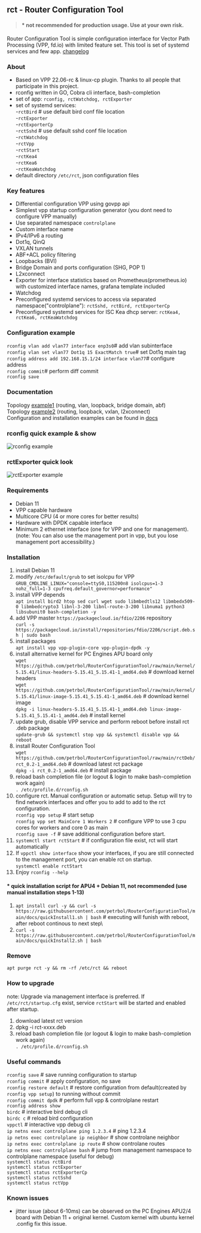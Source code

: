 ## rct - Router Configuration Tool
> #### * not recommended for production usage. Use at your own risk.

Router Configuration Tool is simple configuration interface for Vector Path Processing (VPP, fd.io) with limited feature set. This tool is set of systemd services and few app. [changelog](rctDeb/changelog.md)

### About

- Based on VPP 22.06-rc & linux-cp plugin. Thanks to all people that participate in this project.
- rconfig written in GO, Cobra cli interface, bash-completion
- set of app: `rconfig, rctWatchdog, rctExporter`
- set of systemd services:\
  -`rctBird` # use default bird conf file location\
  -`rctExporter`\
  -`rctExporterCp`\
  -`rctSshd` # use default sshd conf file location  \
  -`rctWatchdog`\
  -`rctVpp`\
  -`rctStart`\
  -`rctKea4`\
  -`rctKea6`\
  -`rctKeaWatchdog`
- default directory `/etc/rct`, json configuration files
 
### Key features
- Differential configuration VPP using govpp api
- Simplest vpp startup configuration generator (you dont need to configure VPP manually)
- Use separated namespace `controlplane`
- Custom interface name
- IPv4/IPv6 a routing
- Dot1q, QinQ
- VXLAN tunnels
- ABF+ACL policy filtering
- Loopbacks (BVI)
- Bridge Domain and ports configuration (SHG, POP 1)
- L2xconnect
- Exporter for interface statistics based on Prometheus(prometheus.io) with customized interface names, grafana template included
- Watchdog
- Preconfigured systemd services to access via separated namespace("controlplane"): `rctSshd, rctBird, rctExporterCp`
- Preconfigured systemd services for ISC Kea dhcp server: `rctKea4, rctKea6, rctKeaWatchdog`

### Configuration example
`rconfig vlan add vlan77 interface enp3s0`# add vlan subinterface\
`rconfig vlan set vlan77 Dot1q 15 ExactMatch true`# set Dot1q main tag\
`rconfig address add 192.168.15.1/24 interface vlan77`# configure address\
`rconfig commit`# perform diff commit\
`rconfig save`

### Documentation
Topology [example1](docs/example1.md) (routing, vlan, loopback, bridge domain, abf)\
Topology [example2](docs/example2.md) (routing, loopback, vxlan, l2xconnect)\
Configuration and installation examples can be found in [docs](docs)

### rconfig quick example & show
![rconfig example](img/rconfigExample.png?raw=true)

### rctExporter quick look
![rctExporter example](img/rctExporter.png?raw=true)


### Requirements
* Debian 11
* VPP capable hardware
* Multicore CPU (4 or more cores for better results)
* Hardware with DPDK capable interface
* Minimum 2 ethernet interface (one for VPP and one for management). (note: You can also use the management port in vpp, but you lose management port accessibility.)

### Installation
1. install Debian 11 
2. modify `/etc/default/grub` to set isolcpu for VPP\
```GRUB_CMDLINE_LINUX="console=ttyS0,115200n8 isolcpus=1-3 nohz_full=1-3 cpufreq.default_governor=performance"```
3. install VPP depends\
`apt install bird2 htop sed curl wget sudo libmbedtls12 libmbedx509-0 libmbedcrypto3 libnl-3-200 libnl-route-3-200 libnuma1 python3 libsubunit0 bash-completion -y`
4. add VPP master `https://packagecloud.io/fdio/2206` repository\
`curl -s https://packagecloud.io/install/repositories/fdio/2206/script.deb.sh | sudo bash`
5. install packages\
`apt install vpp vpp-plugin-core vpp-plugin-dpdk -y`
6. install alternative kernel for PC Engines APU board only\
`wget https://github.com/petrbol/RouterConfigurationTool/raw/main/kernel/5.15.41/linux-headers-5.15.41_5.15.41-1_amd64.deb` # download kernel headers\
`wget https://github.com/petrbol/RouterConfigurationTool/raw/main/kernel/5.15.41/linux-image-5.15.41_5.15.41-1_amd64.deb` # download kernel image\
`dpkg -i linux-headers-5.15.41_5.15.41-1_amd64.deb linux-image-5.15.41_5.15.41-1_amd64.deb` # install kernel
7. update grub, disable VPP service and perform reboot before install rct .deb package\
`update-grub && systemctl stop vpp && systemctl disable vpp && reboot`
8. install Router Configuration Tool\
`wget https://github.com/petrbol/RouterConfigurationTool/raw/main/rctDeb/rct_0.2-1_amd64.deb` # download latest rct package\
`dpkg -i rct_0.2-1_amd64.deb` # install package
9. reload bash completion file (or logout & login to make bash-completion work again)\
`. /etc/profile.d/rconfig.sh`
10. configure rct. Manual configuration or automatic setup. Setup will try to find network interfaces and offer you to add to add to the rct configuration.\
`rconfig vpp setup` # start setup\
`rconfig vpp set MainCore 1 Workers 2` # configure VPP to use 3 cpu cores for workers and core 0 as main\
`rconfig save -f` # save additional configuration before start.
11. `systemctl start rctStart` # if configuration file exist, rct will start automatically
12. If `vppctl show interface` show your interfaces, if you are still connected to the management port, you can enable rct on startup.\
`systemctl enable rctStart`
13. Enjoy `rconfig --help` 
#### * quick installation script for APU4 + Debian 11, not recommended (use manual installation steps 1-13) 
1. `apt install curl -y && curl -s https://raw.githubusercontent.com/petrbol/RouterConfigurationTool/main/docs/quickInstall1.sh | bash` # executing will funish with reboot, after reboot continous to next step\
2. `curl -s https://raw.githubusercontent.com/petrbol/RouterConfigurationTool/main/docs/quickInstall2.sh | bash`

### Remove
`apt purge rct -y && rm -rf /etc/rct && reboot`

### How to upgrade
note: Upgrade via management interface is preferred. If `/etc/rct/startup.cfg` exist, service `rctStart` will be started and enabled after startup.
1. download latest rct version
2. dpkg -i rct-xxxx.deb
3. reload bash completion file (or logout & login to make bash-completion work again)\
`. /etc/profile.d/rconfig.sh`

### Useful commands
`rconfig save` # save running configuration to startup\
`rconfig commit` # apply configuration, no save\
`rconfig restore default` # restore configuration from default(created by `rconfig vpp setup`) to running without commit\
`rconfig commit dpdk` # perform full vpp & controlplane restart\
`rconfig address show`\
`birdc` # interactive bird debug cli\
`birdc c` # reload bird configuration\
`vppctl` # interactive vpp debug cli\
`ip netns exec controlplane ping 1.2.3.4` # ping 1.2.3.4\
`ip netns exec controlplane ip neighbor` #  show controlane neighbor\
`ip netns exec controlplane ip route` # show controlane routes\
`ip netns exec controlplane bash` # jump from management namespace to controlplane namespace (useful for debug)\
`systemctl status rctBird`\
`systemctl status rctExporter`\
`systemctl status rctExporterCp`\
`systemctl status rctSshd`\
`systemctl status rctVpp`

### Known issues
- jitter issue (about 6-10ms) can be observed on the PC Engines APU2/4 board with Debian 11 + original kernel. Custom kernel with ubuntu kernel .config fix this issue.
